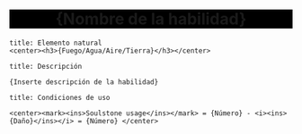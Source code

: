 <center style="background-color: black"><h1>{Nombre de la habilidad}</h1></center>

```ad-tip
title: Elemento natural
<center><h3>{Fuego/Agua/Aire/Tierra}</h3></center>
```

```ad-info
title: Descripción

{Inserte descripción de la habilidad}

```

```ad-example
title: Condiciones de uso

<center><mark><ins>Soulstone usage</ins></mark> = {Número} - <i><ins>{Daño}</ins></i> = {Número} </center>
```
